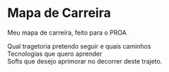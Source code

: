 # Mapa de Carreira 

Meu mapa de carreira, feito para o PROA

Qual tragetoria pretendo seguir e quais caminhos <br>
Tecnologias que quero aprender<br>
Softs que desejo aprimorar no decorrer deste trajeto.
